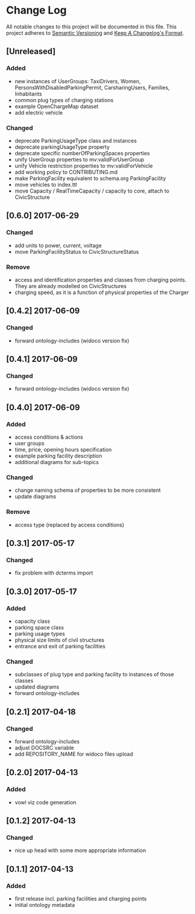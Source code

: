 # Change Log

All notable changes to this project will be documented in this file.
This project adheres to [Semantic Versioning](http://semver.org/) and [Keep A Changelog's Format](http://keepachangelog.com/).

## [Unreleased]

### Added
- new instances of UserGroups: TaxiDrivers, Women, PersonsWithDisabledParkingPermit, CarsharingUsers, Families, Inhabitants
- common plug types of charging stations
- example OpenChargeMap dataset
- add electric vehicle

### Changed
- deprecate ParkingUsageType class and instances
- deprecate parkingUsageType property
- deprecate specific numberOfParkingSpaces properties
- unify UserGroup properties to mv:validForUserGroup
- unify Vehicle restriction properties to mv:validForVehicle
- add working policy to CONTRIBUTING.md
- make ParkingFacility equivalent to schema.org ParkingFacility
- move vehicles to index.ttl
- move Capacity / RealTimeCapacity / capacity to core, attach to CivicStructure

## [0.6.0] 2017-06-29

### Changed
- add units to power, current, voltage
- move ParkingFacilityStatus to CivicStructureStatus

### Remove
- access and identification properties and classes from charging points. They are already modelled on CivicStructures
- charging speed, as it is a function of physical properties of the Charger

## [0.4.2] 2017-06-09

### Changed
- forward ontology-includes (widoco version fix)

## [0.4.1] 2017-06-09

### Changed
- forward ontology-includes (widoco version fix)

## [0.4.0] 2017-06-09

### Added
- access conditions & actions
- user groups
- time, price, opening hours specification
- example parking facility description
- additional diagrams for sub-topics

### Changed
- change naming schema of properties to be more consistent
- update diagrams

### Remove
- access type (replaced by access conditions)

## [0.3.1] 2017-05-17

### Changed
- fix problem with dcterms import

## [0.3.0] 2017-05-17

### Added
- capacity class
- parking space class
- parking usage types
- physical size limits of civil structures
- entrance and exit of parking facilities

### Changed
- subclasses of plug type and parking facility to instances of those classes
- updated diagrams
- forward ontology-includes

## [0.2.1] 2017-04-18

### Changed
- forward ontology-includes
- adjust DOCSRC variable
- add REPOSITORY_NAME for widoco files upload

## [0.2.0] 2017-04-13

### Added
- vowl viz code generation

## [0.1.2] 2017-04-13

### Changed
- nice up head with some more appropriate information

## [0.1.1] 2017-04-13

### Added
- first release incl. parking facilities and charging points
- initial ontology metadata

